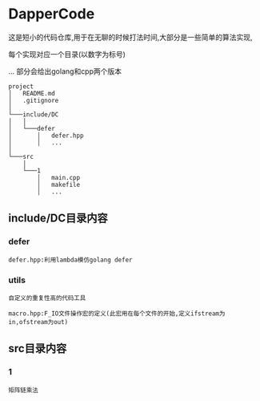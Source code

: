 # DapperCode
这是短小的代码仓库,用于在无聊的时候打法时间,大部分是一些简单的算法实现,

每个实现对应一个目录(以数字为标号)

...
部分会给出golang和cpp两个版本

```
project
│   README.md
│   .gitignore    
│
└───include/DC
│   │
│   └───defer
│       │   defer.hpp
│       │   ...
│   
└───src
    │   
    └───1
        │   main.cpp
        │   makefile
        │   ...
```
## include/DC目录内容
### defer
	defer.hpp:利用lambda模仿golang defer
### utils
	自定义的重复性高的代码工具

	macro.hpp:F_IO文件操作宏的定义(此宏用在每个文件的开始,定义ifstream为in,ofstream为out)
## src目录内容
### 1
	矩阵链乘法
